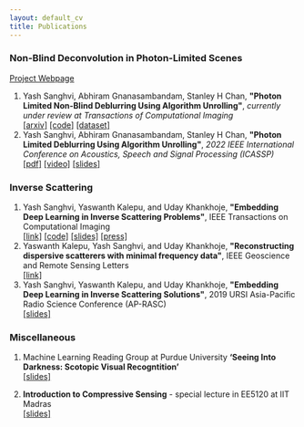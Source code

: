```yaml
---
layout: default_cv
title: Publications
---
```

### Non-Blind Deconvolution in Photon-Limited Scenes
[Project Webpage](https://sanghviyashiitb.github.io/poisson-deblurring/)
1. Yash Sanghvi, Abhiram Gnanasambandam, Stanley H Chan, **"Photon Limited Non-Blind Deblurring Using Algorithm Unrolling"**, _currently under review at Transactions of Computational Imaging_ <br> [[arxiv]](https://arxiv.org/abs/2110.15314) [[code]](https://github.com/sanghviyashiitb/poisson-deblurring) [[dataset]](https://sanghviyashiitb.github.io/poisson-deblurring/)
2. Yash Sanghvi, Abhiram Gnanasambandam, Stanley H Chan, **"Photon Limited Deblurring Using Algorithm Unrolling"**, _2022 IEEE International Conference on Acoustics, Speech and Signal Processing (ICASSP)_ <br> [[pdf]](https://ieeexplore.ieee.org/stamp/stamp.jsp?arnumber=9746543)  [[video]](https://youtu.be/bJHiUKzjaCI) [[slides]](https://drive.google.com/file/d/1jWE6lYoINvlLndliJ6LSxSfdWK8wyxko/view?usp=sharing)


### Inverse Scattering
1. Yash Sanghvi, Yaswanth Kalepu, and Uday Khankhoje, **"Embedding Deep Learning in Inverse Scattering Problems"**, IEEE Transactions on Computational Imaging <br>
[[link]](https://ieeexplore.ieee.org/document/8709721) [[code]](https://github.com/sanghviyashiitb/EmbeddingDLinISP-Github) [[slides]](/blog/2019-3-31-URSI) [[press]](https://www.thehindu.com/sci-tech/science/iit-ms-model-detects-cancer-with-deep-learning-microwave/article28422266.ece)
2. Yaswanth Kalepu, Yash Sanghvi, and Uday Khankhoje, **"Reconstructing dispersive scatterers with minimal frequency data"**, IEEE Geoscience and Remote Sensing Letters <br>
[[link]](https://ieeexplore.ieee.org/document/8976282)
3. Yash Sanghvi, Yaswanth Kalepu, and Uday Khankhoje, **"Embedding Deep Learning in Inverse Scattering Solutions"**, 2019 URSI Asia-Pacific Radio Science Conference (AP-RASC) <br>
[[slides]](/blog/2019-3-31-URSI)

### Miscellaneous
1. Machine Learning Reading Group at Purdue University **‘Seeing Into Darkness: Scotopic Visual Recogntition’** <br> 
[[slides]](SeeingIntoDarkness_MLReadingGroup.pdf)

2. **Introduction to Compressive Sensing** - special lecture in EE5120 at IIT Madras <br>
[[slides]](/blog/2018-11-1-CS-tutorial)
  
